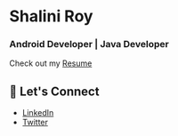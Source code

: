 # Shalini Roy
### Android Developer | Java Developer

Check out my [Resume](https://drive.google.com/file/d/1e7IZGRz-rqhRvggse99xbHKYLlxl4_a7/view?usp=sharing)

## 💬 Let's Connect
- [LinkedIn](https://www.linkedin.com/in/shalini-roy-784816249/)
- [Twitter](https://x.com/shal_r20)
